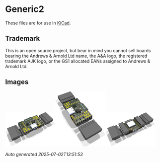 # Generic2

These files are for use in [KiCad](https://www.kicad.org).

## Trademark

This is an open source project, but bear in mind you cannot sell boards bearing the Andrews & Arnold Ltd name, the A&A logo, the registered trademark AJK logo, or the GS1 allocated EANs assigned to Andrews & Arnold Ltd.

## Images

<img src='Generic2.png' width=32%><img src='Generic2-90.png' width=32%><img src='Generic2-bottom.png' width=32%>

*Auto generated 2025-07-02T13:51:53*
